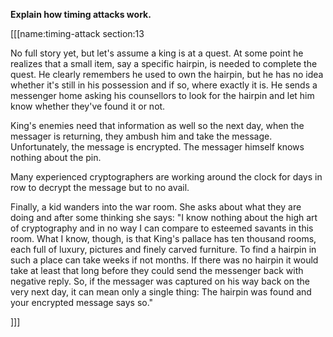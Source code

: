 **Explain how timing attacks work.**

[[[name:timing-attack section:13

No full story yet, but let's assume a king is at a quest. At some point he realizes that a small item, say a specific hairpin, is needed to complete the quest. He clearly remembers he used to own the hairpin, but he has no idea whether it's still in his possession and if so, where exactly it is. He sends a messenger home asking his counsellors to look for the hairpin and let him know whether they've found it or not.

King's enemies need that information as well so the next day, when the messager is returning, they ambush him and take the message. Unfortunately, the message is encrypted. The messager himself knows nothing about the pin.

Many experienced cryptographers are working around the clock for days in row to decrypt the message but to no avail.

Finally, a kid wanders into the war room. She asks about what they are doing and after some thinking she says: "I know nothing about the high art of cryptography and in no way I can compare to esteemed savants in this room. What I know, though, is that King's pallace has ten thousand rooms, each full of luxury, pictures and finely carved furniture. To find a hairpin in such a place can take weeks if not months. If there was no hairpin it would take at least that long before they could send the messenger back with negative reply. So, if the messager was captured on his way back on the very next day, it can mean only a single thing: The hairpin was found and your encrypted message says so."

]]]
